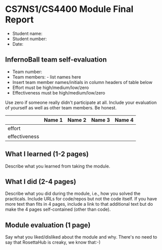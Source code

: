 
# CS7NS1/CS4400 Module Final Report

- Student name:
- Student number:
- Date: 

## InfernoBall team self-evaluation

- Team number:
- Team members: - list names here
- Insert team member names/initials in column headers 
	of table below
- Effort must be high/medium/low/zero
- Effectiveness must be high/medium/low/zero

Use zero if someone really didn't participate at all.
Include your evaluation of yourself as well as other
team members. Be honest.

|             | Name 1 | Name 2 | Name 3 | Name 4 |
|-------------|--------|--------|--------|--------|
|effort       |        |        |        |        |
|effectiveness|        |        |        |        |

## What I learned (1-2 pages)

Describe what you learned from taking the module.

## What I did (2-4 pages) 

Describe what you did during the module, i.e., how you 
solved the practicals. Include URLs for code/repos but 
not the code itself. If you have more text than fits
in 4 pages, include a link to that additional text but
do make the 4 pages self-contained (other than code).

## Module evaluation (1 page)

Say what you liked/disliked about the module and why.
There's no need to say that RosettaHub is creaky, we
know that:-)



